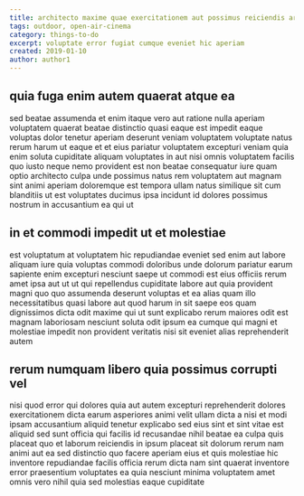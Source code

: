 ```yaml
---
title: architecto maxime quae exercitationem aut possimus reiciendis article 5843
tags: outdoor, open-air-cinema
category: things-to-do
excerpt: voluptate error fugiat cumque eveniet hic aperiam
created: 2019-01-10
author: author1
---
```


## quia fuga enim autem quaerat atque ea

sed beatae assumenda et enim itaque vero aut ratione nulla aperiam voluptatem quaerat beatae distinctio quasi eaque est impedit eaque voluptas dolor tenetur aperiam deserunt veniam voluptatem voluptate natus rerum harum ut eaque et et eius pariatur voluptatem excepturi veniam quia enim soluta cupiditate aliquam voluptates in aut nisi omnis voluptatem facilis quo iusto neque nemo provident est non beatae consequatur iure quam optio architecto culpa unde possimus natus rem voluptatem aut magnam sint animi aperiam doloremque est tempora ullam natus similique sit cum blanditiis ut est voluptates ducimus ipsa incidunt id dolores possimus nostrum in accusantium ea qui ut

## in et commodi impedit ut et molestiae

est voluptatum at voluptatem hic repudiandae eveniet sed enim aut labore aliquam iure quia voluptas commodi doloribus unde dolorum pariatur earum sapiente enim excepturi nesciunt saepe ut commodi est eius officiis rerum amet ipsa aut ut ut qui repellendus cupiditate labore aut quia provident magni quo quo assumenda deserunt voluptas et ea alias quam illo necessitatibus quasi labore aut quod harum in sit saepe eos quam dignissimos dicta odit maxime qui ut sunt explicabo rerum maiores odit est magnam laboriosam nesciunt soluta odit ipsum ea cumque qui magni et molestiae impedit non provident veritatis nisi sit eveniet alias reprehenderit autem

## rerum numquam libero quia possimus corrupti vel

nisi quod error qui dolores quia aut autem excepturi reprehenderit dolores exercitationem dicta earum asperiores animi velit ullam dicta a nisi et modi ipsam accusantium aliquid tenetur explicabo sed eius sint et sint vitae est aliquid sed sunt officia qui facilis id recusandae nihil beatae ea culpa quis placeat quo et laborum reiciendis in ipsum placeat sit dolorum rerum nam animi aut ea sed distinctio quo facere aperiam eius et quis molestiae hic inventore repudiandae facilis officia rerum dicta nam sint quaerat inventore error praesentium voluptates ea quia nesciunt minima voluptatem amet omnis vero nihil quia sed molestias eaque cupiditate
